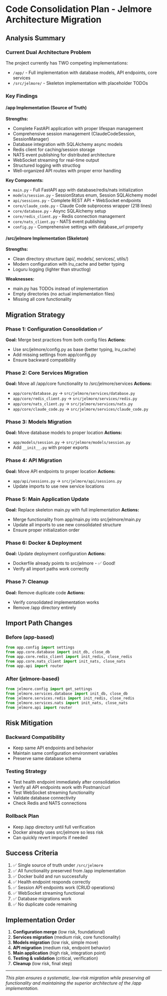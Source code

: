 # Code Consolidation Plan - Jelmore Architecture Migration

## Analysis Summary

### Current Dual Architecture Problem
The project currently has TWO competing implementations:
- `/app/` - Full implementation with database models, API endpoints, core services
- `/src/jelmore/` - Skeleton implementation with placeholder TODOs

### Key Findings

#### /app Implementation (Source of Truth)
**Strengths:**
- Complete FastAPI application with proper lifespan management
- Comprehensive session management (ClaudeCodeSession, SessionManager)
- Database integration with SQLAlchemy async models
- Redis client for caching/session storage
- NATS event publishing for distributed architecture
- WebSocket streaming for real-time output
- Structured logging with structlog
- Well-organized API routes with proper error handling

**Key Components:**
- `main.py` - Full FastAPI app with database/redis/nats initialization
- `models/session.py` - SessionStatus enum, Session SQLAlchemy model
- `api/sessions.py` - Complete REST API + WebSocket endpoints
- `core/claude_code.py` - Claude Code subprocess wrapper (218 lines)
- `core/database.py` - Async SQLAlchemy setup
- `core/redis_client.py` - Redis connection management
- `core/nats_client.py` - NATS event publishing
- `config.py` - Comprehensive settings with database_url property

#### /src/jelmore Implementation (Skeleton)
**Strengths:**
- Clean directory structure (api/, models/, services/, utils/)
- Modern configuration with lru_cache and better typing
- Loguru logging (lighter than structlog)

**Weaknesses:**
- main.py has TODOs instead of implementation
- Empty directories (no actual implementation files)
- Missing all core functionality

## Migration Strategy

### Phase 1: Configuration Consolidation ✅
**Goal:** Merge best practices from both config files
**Actions:**
- Use src/jelmore/config.py as base (better typing, lru_cache)
- Add missing settings from app/config.py
- Ensure backward compatibility

### Phase 2: Core Services Migration
**Goal:** Move all /app/core functionality to /src/jelmore/services
**Actions:**
- `app/core/database.py` → `src/jelmore/services/database.py`
- `app/core/redis_client.py` → `src/jelmore/services/redis.py`
- `app/core/nats_client.py` → `src/jelmore/services/nats.py`
- `app/core/claude_code.py` → `src/jelmore/services/claude_code.py`

### Phase 3: Models Migration
**Goal:** Move database models to proper location
**Actions:**
- `app/models/session.py` → `src/jelmore/models/session.py`
- Add `__init__.py` with proper exports

### Phase 4: API Migration
**Goal:** Move API endpoints to proper location
**Actions:**
- `app/api/sessions.py` → `src/jelmore/api/sessions.py`
- Update imports to use new service locations

### Phase 5: Main Application Update
**Goal:** Replace skeleton main.py with full implementation
**Actions:**
- Merge functionality from app/main.py into src/jelmore/main.py
- Update all imports to use new consolidated structure
- Ensure proper initialization order

### Phase 6: Docker & Deployment
**Goal:** Update deployment configuration
**Actions:**
- Dockerfile already points to src/jelmore - ✅ Good!
- Verify all import paths work correctly

### Phase 7: Cleanup
**Goal:** Remove duplicate code
**Actions:**
- Verify consolidated implementation works
- Remove /app directory entirely

## Import Path Changes

### Before (app-based)
```python
from app.config import settings
from app.core.database import init_db, close_db
from app.core.redis_client import init_redis, close_redis
from app.core.nats_client import init_nats, close_nats
from app.api import router
```

### After (jelmore-based)
```python
from jelmore.config import get_settings
from jelmore.services.database import init_db, close_db
from jelmore.services.redis import init_redis, close_redis
from jelmore.services.nats import init_nats, close_nats
from jelmore.api import router
```

## Risk Mitigation

### Backward Compatibility
- Keep same API endpoints and behavior
- Maintain same configuration environment variables
- Preserve same database schema

### Testing Strategy
- Test health endpoint immediately after consolidation
- Verify all API endpoints work with Postman/curl
- Test WebSocket streaming functionality
- Validate database connectivity
- Check Redis and NATS connections

### Rollback Plan
- Keep /app directory until full verification
- Docker already uses src/jelmore so less risk
- Can quickly revert imports if needed

## Success Criteria

1. ✅ Single source of truth under `/src/jelmore`
2. ✅ All functionality preserved from /app implementation
3. ✅ Docker build and run successfully
4. ✅ Health endpoint responds correctly
5. ✅ Session API endpoints work (CRUD operations)
6. ✅ WebSocket streaming functional
7. ✅ Database migrations work
8. ✅ No duplicate code remaining

## Implementation Order

1. **Configuration merge** (low risk, foundational)
2. **Services migration** (medium risk, core functionality)
3. **Models migration** (low risk, simple move)
4. **API migration** (medium risk, endpoint behavior)
5. **Main application** (high risk, integration point)
6. **Testing & validation** (critical, verification)
7. **Cleanup** (low risk, final step)

---

*This plan ensures a systematic, low-risk migration while preserving all functionality and maintaining the superior architecture of the /app implementation.*